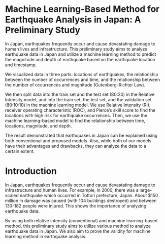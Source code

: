 # Machine Learning-Based Method for Earthquake Analysis in Japan: A Preliminary Study
In Japan, earthquakes frequently occur and cause devastating damage to human lives and infrastructure. This preliminary study aims to analyze earthquake data in Japan and utilize a machine learning method to predict the magnitude and depth of earthquake based on the earthquake location and timestamp. 

We visualized data in three parts: locations of earthquakes, the relationship between the number of occurrences and time, and the relationship between the number of occurrences and magnitude (Gutenberg-Richter Law). 

We then split data into the train set and the test set (80:20) in the Relative Intensity model, and into the train set, the test set, and the validation set (80:10:10) in the machine learning model. We use Relative Intensity (RI), receiver operating characteristic (ROC), and Pierce’s skill score to find the locations with high risk for earthquake occurrences. Then, we use the machine learning-based model to find the relationship between time, locations, magnitude, and depth.

The result demonstrated that earthquakes in Japan can be explained using both conventional and proposed models. Also, while both of our models have their advantages and drawbacks, they can analyze the data to a certain extent.

# Introduction
In Japan, earthquakes frequently occur and cause devastating damage to infrastructure and human lives. For example, in 2000, there was a large-scaled earthquake which occurred in Tottori prefecture, Japan. About $150 million in damage was caused (with 104 buildings destroyed) and between 130-182 people were injured. This shows the importance of analyzing earthquake data.

By using both relative intensity (conventional) and machine learning-based method, this preliminary study aims to utilize various method to analyze earthquake data in Japan. We also aim to prove the validity for machine learning method in earthquake analysis. 
